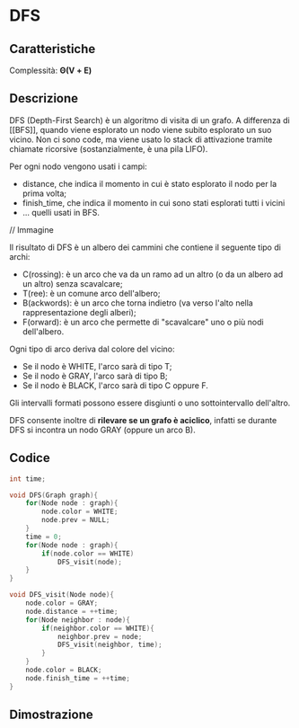 # DFS
## Caratteristiche
Complessità: $\boldsymbol{\Theta(V+E)}$

## Descrizione
DFS (Depth-First Search) è un algoritmo di visita di un grafo. A differenza di [[BFS]], quando viene esplorato un nodo viene subito esplorato un suo vicino.
Non ci sono code, ma viene usato lo stack di attivazione tramite chiamate ricorsive (sostanzialmente, è una pila LIFO).

Per ogni nodo vengono usati i campi:
- distance, che indica il momento in cui è stato esplorato il nodo per la prima volta;
- finish_time, che indica il momento in cui sono stati esplorati tutti i vicini
- ... quelli usati in BFS.

// Immagine

Il risultato di DFS è un albero dei cammini che contiene il seguente tipo di archi:
- C(rossing): è un arco che va da un ramo ad un altro (o da un albero ad un altro) senza scavalcare;
- T(ree): è un comune arco dell'albero;
- B(ackwords): è un arco che torna indietro (va verso l'alto nella rappresentazione degli alberi);
- F(orward): è un arco che permette di "scavalcare" uno o più nodi dell'albero.

Ogni tipo di arco deriva dal colore del vicino:
- Se il nodo è WHITE, l'arco sarà di tipo T;
- Se il nodo è GRAY, l'arco sarà di tipo B;
- Se il nodo è BLACK, l'arco sarà di tipo C oppure F.

Gli intervalli formati possono essere disgiunti o uno sottointervallo dell'altro.

DFS consente inoltre di **rilevare se un grafo è aciclico**, infatti se durante DFS si incontra un nodo GRAY (oppure un arco B).

## Codice
````c
int time;

void DFS(Graph graph){
	for(Node node : graph){
		node.color = WHITE;
		node.prev = NULL;
	}
	time = 0;
	for(Node node : graph){
		if(node.color == WHITE)
			DFS_visit(node);
	}
}

void DFS_visit(Node node){
	node.color = GRAY;
	node.distance = ++time;
	for(Node neighbor : node){
		if(neighbor.color == WHITE){
			neighbor.prev = node;
			DFS_visit(neighbor, time);
		}
	}
	node.color = BLACK;
	node.finish_time = ++time;
}
````

## Dimostrazione